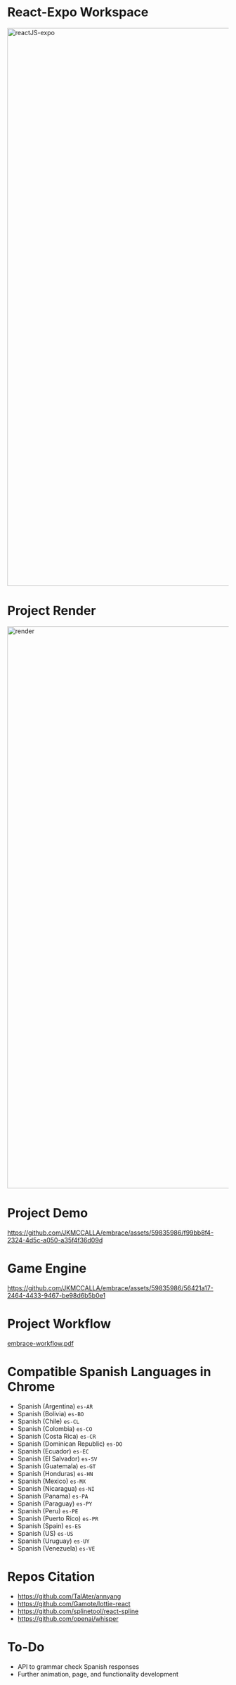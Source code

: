# React-Expo Workspace
<img width="1269" alt="reactJS-expo" src="https://github.com/JKMCCALLA/embrace/assets/59835986/f6bcf7db-a8a3-42a5-99b0-381668e37185">

# Project Render
<img width="1278" alt="render" src="https://github.com/JKMCCALLA/embrace/assets/59835986/45bde7d9-f92b-4125-8091-98ef4c12f0a6">

# Project Demo
https://github.com/JKMCCALLA/embrace/assets/59835986/f99bb8f4-2324-4d5c-a050-a35f4f36d09d

# Game Engine
https://github.com/JKMCCALLA/embrace/assets/59835986/56421a17-2464-4433-9467-be98d6b5b0e1

# Project Workflow
[embrace-workflow.pdf](https://github.com/JKMCCALLA/embrace/files/13668104/embrace-workflow.pdf)

# Compatible Spanish Languages in Chrome
* Spanish (Argentina) `es-AR`
* Spanish (Bolivia) `es-BO`
* Spanish (Chile) `es-CL`
* Spanish (Colombia) `es-CO`
* Spanish (Costa Rica) `es-CR`
* Spanish (Dominican Republic) `es-DO`
* Spanish (Ecuador) `es-EC`
* Spanish (El Salvador) `es-SV`
* Spanish (Guatemala) `es-GT`
* Spanish (Honduras) `es-HN`
* Spanish (Mexico) `es-MX`
* Spanish (Nicaragua) `es-NI`
* Spanish (Panama) `es-PA`
* Spanish (Paraguay) `es-PY`
* Spanish (Peru) `es-PE`
* Spanish (Puerto Rico) `es-PR`
* Spanish (Spain) `es-ES`
* Spanish (US) `es-US`
* Spanish (Uruguay) `es-UY`
* Spanish (Venezuela) `es-VE`

# Repos Citation
* https://github.com/TalAter/annyang
* https://github.com/Gamote/lottie-react
* https://github.com/splinetool/react-spline
* https://github.com/openai/whisper

# To-Do
* API to grammar check Spanish responses
* Further animation, page, and functionality development
